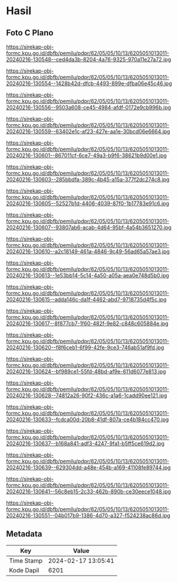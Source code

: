 # Hasil

## Foto C Plano

https://sirekap-obj-formc.kpu.go.id/dbfb/pemilu/pdpr/62/05/05/10/13/6205051013011-20240216-130548--ced4da3b-8204-4a76-9325-970a11e27a72.jpg

https://sirekap-obj-formc.kpu.go.id/dbfb/pemilu/pdpr/62/05/05/10/13/6205051013011-20240216-130554--1428b42d-dfcb-4493-899e-dfba06e45c46.jpg

https://sirekap-obj-formc.kpu.go.id/dbfb/pemilu/pdpr/62/05/05/10/13/6205051013011-20240216-130556--9503a608-ce45-4984-afdf-0172e9cb996b.jpg

https://sirekap-obj-formc.kpu.go.id/dbfb/pemilu/pdpr/62/05/05/10/13/6205051013011-20240216-130559--63402e1c-af23-427e-aa1e-30bcd06e6664.jpg

https://sirekap-obj-formc.kpu.go.id/dbfb/pemilu/pdpr/62/05/05/10/13/6205051013011-20240216-130601--867011cf-6ce7-49a3-b9f6-38621b9d00e1.jpg

https://sirekap-obj-formc.kpu.go.id/dbfb/pemilu/pdpr/62/05/05/10/13/6205051013011-20240216-130603--285bbdfa-389c-4b45-a15a-377f2dc274c8.jpg

https://sirekap-obj-formc.kpu.go.id/dbfb/pemilu/pdpr/62/05/05/10/13/6205051013011-20240216-130605--52527b1d-4406-4039-87f0-1b17783e91c6.jpg

https://sirekap-obj-formc.kpu.go.id/dbfb/pemilu/pdpr/62/05/05/10/13/6205051013011-20240216-130607--93807ab6-acab-4d64-95bf-4a54b3651270.jpg

https://sirekap-obj-formc.kpu.go.id/dbfb/pemilu/pdpr/62/05/05/10/13/6205051013011-20240216-130610--a2c18149-461a-4846-9c49-56ad65a57ae3.jpg

https://sirekap-obj-formc.kpu.go.id/dbfb/pemilu/pdpr/62/05/05/10/13/6205051013011-20240216-130613--1e53bb14-5c14-4a50-a05a-aea0e748d5b0.jpg

https://sirekap-obj-formc.kpu.go.id/dbfb/pemilu/pdpr/62/05/05/10/13/6205051013011-20240216-130615--adda146c-da1f-4462-abd7-9718735d4f5c.jpg

https://sirekap-obj-formc.kpu.go.id/dbfb/pemilu/pdpr/62/05/05/10/13/6205051013011-20240216-130617--8f877cb7-1f60-482f-9e82-c848c605884e.jpg

https://sirekap-obj-formc.kpu.go.id/dbfb/pemilu/pdpr/62/05/05/10/13/6205051013011-20240216-130620--f8f6ceb1-6f99-42fe-9ce3-746ab51af9fd.jpg

https://sirekap-obj-formc.kpu.go.id/dbfb/pemilu/pdpr/62/05/05/10/13/6205051013011-20240216-130624--bf989ce1-55fd-48bd-af9e-611d6077e813.jpg

https://sirekap-obj-formc.kpu.go.id/dbfb/pemilu/pdpr/62/05/05/10/13/6205051013011-20240216-130628--74812a26-90f2-436c-a1a6-1cadd90ee121.jpg

https://sirekap-obj-formc.kpu.go.id/dbfb/pemilu/pdpr/62/05/05/10/13/6205051013011-20240216-130633--fcdca00d-20b8-41df-807a-ce4b184cc470.jpg

https://sirekap-obj-formc.kpu.go.id/dbfb/pemilu/pdpr/62/05/05/10/13/6205051013011-20240216-130637--b168a841-adf3-4247-9fa1-b5ff5ce619d2.jpg

https://sirekap-obj-formc.kpu.go.id/dbfb/pemilu/pdpr/62/05/05/10/13/6205051013011-20240216-130639--629304dd-a48e-454b-a169-41108fe89744.jpg

https://sirekap-obj-formc.kpu.go.id/dbfb/pemilu/pdpr/62/05/05/10/13/6205051013011-20240216-130641--56c8eb15-2c33-462b-890b-ce30eece1048.jpg

https://sirekap-obj-formc.kpu.go.id/dbfb/pemilu/pdpr/62/05/05/10/13/6205051013011-20240216-130551--04b017b9-1386-4d70-a327-f524238ac86d.jpg


## Metadata

| Key        | Value               |
| ---------- | ------------------- |
| Time Stamp | 2024-02-17 13:05:41 |
| Kode Dapil | 6201                |



